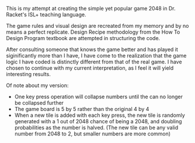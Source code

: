 This is my attempt at creating the simple yet popular game 2048 in Dr. Racket's ISL+ teaching language. 

The game rules and visual design are recreated from my memory and by no means a perfect replicate. Design Recipe methodology from the How To Design Program textbook are attempted in structuring the code.

After consulting someone that knows the game better and has played it siginificantly more than I have, I have come to the realization that the game logic I have coded is distinctly different from that of the real game. I have chosen to continue with my current interpretation, as I feel it will yield interesting results.

Of note about my version:
- One key press operation will collapse numbers until the can no longer be collapsed further
- The game board is 5 by 5 rather than the original 4 by 4
- When a new tile is added with each key press, the new tile is randomly generated with a 1 out of 2048 chance of being a 2048, and doubling probabilities as the number is halved. (The new tile can be any valid number from 2048 to 2, but smaller numbers are more common)
